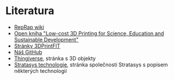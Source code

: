 Literatura
==========

  * [RepRap wiki](http://reprap.org)
  * [Open kniha "Low-cost 3D Printing for Science, Education and Sustainable Development"](http://sdu.ictp.it/3d/book.html)
  * [Stránky 3DPrintFIT](http://3dprint.fit.cvut.cz)
  * [Náš GitHub](https://github.com/3DprintFIT)
  * [Thingiverse](http://www.thingiverse.com), stránka s 3D objekty
  * [Stratasys technologie](http://www.stratasys.com/3d-printers/technologies),
    stránka společnosti Stratasys s popisem některých technologií
